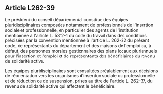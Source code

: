 ## Article L262-39


Le président du conseil départemental constitue des équipes pluridisciplinaires composées notamment de
professionnels de l'insertion sociale et professionnelle, en particulier des agents de l'institution mentionnée
à l'article L. 5312-1 du code du travail dans des conditions précisées par la convention mentionnée à l'article
L. 262-32 du présent code, de représentants du département et des maisons de l'emploi ou, à défaut, des
personnes morales gestionnaires des plans locaux pluriannuels pour l'insertion et l'emploi et de représentants
des bénéficiaires du revenu de solidarité active.

Les équipes pluridisciplinaires sont consultées préalablement aux décisions de réorientation vers les
organismes d'insertion sociale ou professionnelle et de réduction ou de suspension, prises au titre de l'article
L. 262-37, du revenu de solidarité active qui affectent le bénéficiaire.

